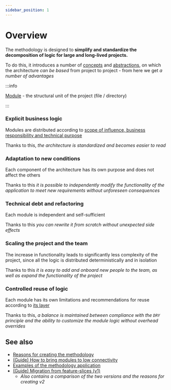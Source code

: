 ```yaml
---
sidebar_position: 1
---
```


# Overview

The methodology is designed to **simplify and standardize the decomposition of logic for large and long-lived projects.**

To do this, it introduces a number of [concepts][refs-concepts] and [abstractions][refs-splitting], on which the architecture *can be based* from project to project - from here we get *a number of advantages*

:::info

[Module][refs-module] - the structural unit of the project (file / directory)

:::

### Explicit business logic

Modules are distributed according to [scope of influence, business responsibility and technical purpose][refs-splitting]

Thanks to this, *the architecture is standardized and becomes easier to read*

### Adaptation to new conditions

Each component of the architecture has its own purpose and does not affect the others

Thanks to this *it is possible to independently modify the functionality of the application to meet new requirements without unforeseen consequences*

### Technical debt and refactoring

Each module is independent and self-sufficient

Thanks to this *you can rewrite it from scratch without unexpected side effects*

### Scaling the project and the team

The increase in functionality leads to significantly less complexity of the project, since all the logic is distributed deterministically and in isolation

Thanks to this *it is easy to add and onboard new people to the team, as well as expand the functionality of the project*

### Controlled reuse of logic

Each module has its own limitations and recommendations for reuse according to [its layer][refs-splitting--layers]

Thanks to this, *a balance is maintained between compliance with the `DRY` principle and the ability to customize the module logic without overhead overrides*

## See also

- [Reasons for creating the methodology][refs-motivation]
- [(Guide) How to bring modules to low connectivity][refs-low-coupling]
- [Examples of the methodology application][refs-examples]
- [(Guide) Migration from feature-slices (v1)][refs-migration-v1]
  - *Also contains a comparison of the two versions and the reasons for creating v2*

[refs-motivation]: /docs/get-started/motivation

[refs-splitting]: /docs/concepts/app-splitting
[refs-splitting--layers]: /docs/concepts/app-splitting#group-layers
<!-- FIXME: Refer to the root later, not to the first element -->
[refs-concepts]: /docs/concepts/architecture

[refs-module]: /docs/reference/glossary#module

[refs-low-coupling]: /docs/guides/low-coupling
[refs-migration-v1]: /docs/guides/migration-from-v1
<!-- FIXME: Refer to the root later, not to the first element -->
[refs-examples]: /docs/guides/examples/viewer
